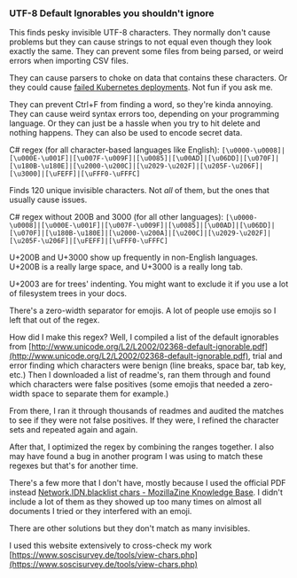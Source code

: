 ### UTF-8 Default Ignorables you shouldn&#39;t ignore

This finds pesky invisible UTF-8 characters. They normally don&#39;t cause problems but they can cause strings to not equal even though they look exactly the same. They can prevent some files from being parsed, or weird errors when importing CSV files.

They can cause parsers to choke on data that contains these characters. Or they could cause [failed Kubernetes deployments](https://www.instana.com/blog/how-a-slack-zero-width-space-character-broke-a-kubernetes-deployment/). Not fun if you ask me.

They can prevent Ctrl+F from finding a word, so they&#39;re kinda annoying. They can cause weird syntax errors too, depending on your programming language. Or they can just be a hassle when you try to hit delete and nothing happens. They can also be used to encode secret data.

C# regex (for all character-based languages like English): `[\u0000-\u0008]|[\u000E-\u001F]|[\u007F-\u009F]|[\u0085]|[\u00AD]|[\u06DD]|[\u070F]|[\u180B-\u180E]|[\u2000-\u200C]|[\u2029-\u202F]|[\u205F-\u206F]|[\u3000]|[\uFEFF]|[\uFFF0-\uFFFC]`

Finds 120 unique invisible characters. Not _all_ of them, but the ones that usually cause issues.

C# regex without 200B and 3000 (for all other languages): `[\u0000-\u0008]|[\u000E-\u001F]|[\u007F-\u009F]|[\u0085]|[\u00AD]|[\u06DD]|[\u070F]|[\u180B-\u180E]|[\u2000-\u200A]|[\u200C]|[\u2029-\u202F]|[\u205F-\u206F]|[\uFEFF]|[\uFFF0-\uFFFC]`

U+200B and U+3000 show up frequently in non-English languages. U+200B is a really large space, and U+3000 is a really long tab.

U+2003 are for trees&#39; indenting. You might want to exclude it if you use a lot of filesystem trees in your docs.

There&#39;s a zero-width separator for emojis. A lot of people use emojis so I left that out of the regex.

How did I make this regex? Well, I compiled a list of the default ignorables from [http://www.unicode.org/L2/L2002/02368-default-ignorable.pdf](http://www.unicode.org/L2/L2002/02368-default-ignorable.pdf), trial and error finding which characters were benign (line breaks, space bar, tab key, etc.) Then I downloaded a list of readme&#39;s, ran them through and found which characters were false positives (some emojis that needed a zero-width space to separate them for example.)

From there, I ran it through thousands of readmes and audited the matches to see if they were not false positives. If they were, I refined the character sets and repeated again and again.

After that, I optimized the regex by combining the ranges together. I also may have found a bug in another program I was using to match these regexes but that&#39;s for another time.

There&#39;s a few more that I don&#39;t have, mostly because I used the official PDF instead [Network.IDN.blacklist chars - MozillaZine Knowledge Base](http://kb.mozillazine.org/Network.IDN.blacklist_chars). I didn&#39;t include a lot of them as they showed up too many times on almost all documents I tried or they interfered with an emoji.

There are other solutions but they don&#39;t match as many invisibles.

I used this website extensively to cross-check my work [https://www.soscisurvey.de/tools/view-chars.php](https://www.soscisurvey.de/tools/view-chars.php)
